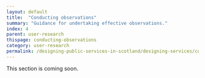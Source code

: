 ```yaml
---
layout: default
title:  "Conducting observations"
summary: "Guidance for undertaking effective observations."
index: 4
parent: user-research
thispage: conducting-observations
category: user-research
permalink: /designing-public-services-in-scotland/designing-services/conducting-observations/
---
```


This section is coming soon.
